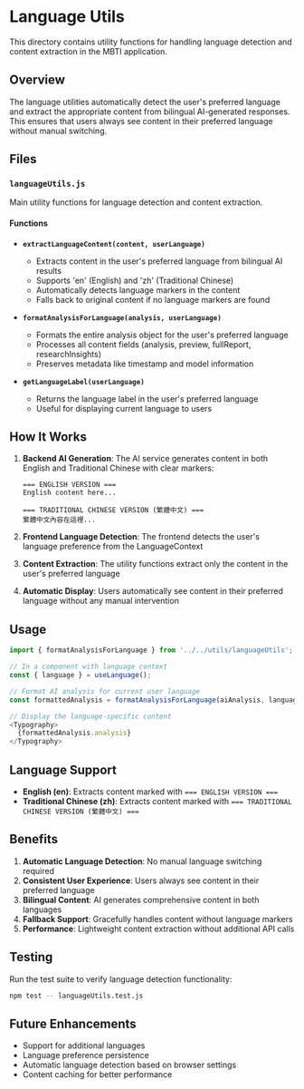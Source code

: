 # Language Utils

This directory contains utility functions for handling language detection and content extraction in the MBTI application.

## Overview

The language utilities automatically detect the user's preferred language and extract the appropriate content from bilingual AI-generated responses. This ensures that users always see content in their preferred language without manual switching.

## Files

### `languageUtils.js`

Main utility functions for language detection and content extraction.

#### Functions

- **`extractLanguageContent(content, userLanguage)`**
  - Extracts content in the user's preferred language from bilingual AI results
  - Supports 'en' (English) and 'zh' (Traditional Chinese)
  - Automatically detects language markers in the content
  - Falls back to original content if no language markers are found

- **`formatAnalysisForLanguage(analysis, userLanguage)`**
  - Formats the entire analysis object for the user's preferred language
  - Processes all content fields (analysis, preview, fullReport, researchInsights)
  - Preserves metadata like timestamp and model information

- **`getLanguageLabel(userLanguage)`**
  - Returns the language label in the user's preferred language
  - Useful for displaying current language to users

## How It Works

1. **Backend AI Generation**: The AI service generates content in both English and Traditional Chinese with clear markers:
   ```
   === ENGLISH VERSION ===
   English content here...
   
   === TRADITIONAL CHINESE VERSION (繁體中文) ===
   繁體中文內容在這裡...
   ```

2. **Frontend Language Detection**: The frontend detects the user's language preference from the LanguageContext

3. **Content Extraction**: The utility functions extract only the content in the user's preferred language

4. **Automatic Display**: Users automatically see content in their preferred language without any manual intervention

## Usage

```javascript
import { formatAnalysisForLanguage } from '../../utils/languageUtils';

// In a component with language context
const { language } = useLanguage();

// Format AI analysis for current user language
const formattedAnalysis = formatAnalysisForLanguage(aiAnalysis, language);

// Display the language-specific content
<Typography>
  {formattedAnalysis.analysis}
</Typography>
```

## Language Support

- **English (en)**: Extracts content marked with `=== ENGLISH VERSION ===`
- **Traditional Chinese (zh)**: Extracts content marked with `=== TRADITIONAL CHINESE VERSION (繁體中文) ===`

## Benefits

1. **Automatic Language Detection**: No manual language switching required
2. **Consistent User Experience**: Users always see content in their preferred language
3. **Bilingual Content**: AI generates comprehensive content in both languages
4. **Fallback Support**: Gracefully handles content without language markers
5. **Performance**: Lightweight content extraction without additional API calls

## Testing

Run the test suite to verify language detection functionality:

```bash
npm test -- languageUtils.test.js
```

## Future Enhancements

- Support for additional languages
- Language preference persistence
- Automatic language detection based on browser settings
- Content caching for better performance
